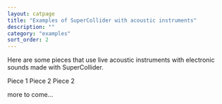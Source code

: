 ```yaml
---
layout: catpage
title: "Examples of SuperCollider with acoustic instruments"
description: ""
category: "examples"
sort_order: 2
---
```



Here are some pieces that use live acoustic instruments with electronic sounds made with SuperCollider.

Piece 1
Piece 2
Piece 2

more to come...
